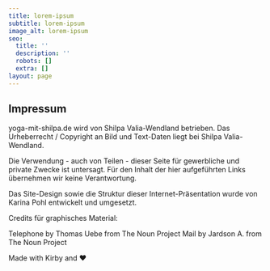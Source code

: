 ```yaml
---
title: lorem-ipsum
subtitle: lorem-ipsum
image_alt: lorem-ipsum
seo:
  title: ''
  description: ''
  robots: []
  extra: []
layout: page
---
```

## Impressum

yoga-mit-shilpa.de wird von Shilpa Valia-Wendland betrieben.
Das Urheberrecht / Copyright an Bild und Text-Daten liegt bei Shilpa Valia-Wendland.

Die Verwendung - auch von Teilen - dieser Seite für gewerbliche und private Zwecke ist untersagt.
Für den Inhalt der hier aufgeführten Links übernehmen wir keine Verantwortung.

Das Site-Design sowie die Struktur dieser Internet-Präsentation wurde von Karina Pohl entwickelt und umgesetzt.

Credits für graphisches Material:

Telephone by Thomas Uebe from The Noun Project
Mail by Jardson A. from The Noun Project

Made with Kirby and ♥

